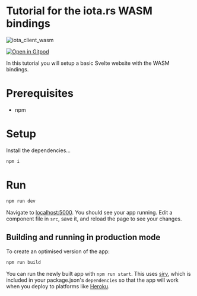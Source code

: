 # Tutorial for the iota.rs WASM bindings

![iota_client_wasm](/iota_client.png "Click to see the full-size image.")

[![Open in Gitpod](https://gitpod.io/button/open-in-gitpod.svg)](https://gitpod.io/#https://github.com/Dr-Electron/identity-iota-svelte-example/tree/gitpod-integration)

In this tutorial you will setup a basic Svelte website with the WASM bindings.

# Prerequisites

- npm


# Setup

Install the dependencies...

```bash
npm i
```

# Run

```bash
npm run dev
```

Navigate to [localhost:5000](http://localhost:5000). You should see your app running. Edit a component file in `src`, save it, and reload the page to see your changes.

## Building and running in production mode

To create an optimised version of the app:

```bash
npm run build
```

You can run the newly built app with `npm run start`. This uses [sirv](https://github.com/lukeed/sirv), which is included in your package.json's `dependencies` so that the app will work when you deploy to platforms like [Heroku](https://heroku.com).